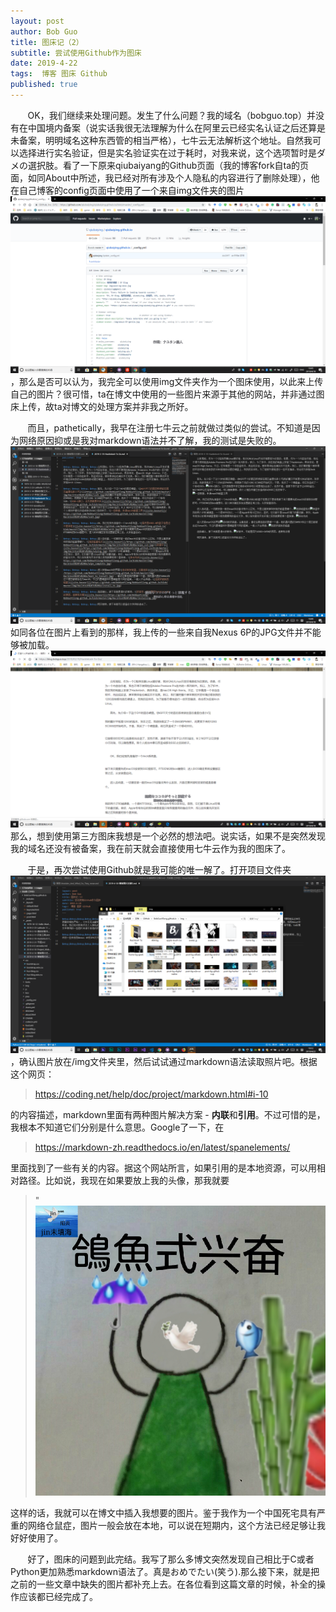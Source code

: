 ```yaml
---
layout: post
author: Bob Guo
title: 图床记（2）
subtitle: 尝试使用Github作为图床
date: 2019-4-22
tags:  博客 图床 Github
published: true
---
```


&nbsp;&nbsp;&nbsp;&nbsp;&nbsp;&nbsp;&nbsp;OK，我们继续来处理问题。发生了什么问题？我的域名（bobguo.top）并没有在中国境内备案（说实话我很无法理解为什么在阿里云已经实名认证之后还算是未备案，明明域名这种东西管的相当严格），七牛云无法解析这个地址。自然我可以选择进行实名验证，但是实名验证实在过于耗时，对我来说，这个选项暂时是ダメの選択肢。看了一下原来qiubaiyang的Github页面（我的博客fork自ta的页面，如同About中所述，我已经对所有涉及个人隐私的内容进行了删除处理），他在自己博客的config页面中使用了一个来自img文件夹的图片![Alt text](/img/imgbed/github/qby's_config.png)，那么是否可以认为，我完全可以使用img文件夹作为一个图床使用，以此来上传自己的图片？很可惜，ta在博文中使用的一些图片来源于其他的网站，并非通过图床上传，故ta对博文的处理方案并非我之所好。  

&nbsp;&nbsp;&nbsp;&nbsp;&nbsp;&nbsp;&nbsp;而且，pathetically，我早在注册七牛云之前就做过类似的尝试。不知道是因为网络原因抑或是我对markdown语法并不了解，我的测试是失败的。![Alt text](/img/imgbed/github/code.png)如同各位在图片上看到的那样，我上传的一些来自我Nexus 6P的JPG文件并不能够被加载。![Alt text](/img/imgbed/github/text.png)那么，想到使用第三方图床我想是一个必然的想法吧。说实话，如果不是突然发现我的域名还没有被备案，我在前天就会直接使用七牛云作为我的图床了。  

&nbsp;&nbsp;&nbsp;&nbsp;&nbsp;&nbsp;&nbsp;于是，再次尝试使用Github就是我可能的唯一解了。打开项目文件夹![Alt text](/img/imgbed/github/repo.png)，确认图片放在/img文件夹里，然后试试通过markdown语法读取照片吧。根据这个网页：

>https://coding.net/help/doc/project/markdown.html#i-10

的内容描述，markdown里面有两种图片解决方案 - **内联**和**引用**。不过可惜的是，我根本不知道它们分别是什么意思。Google了一下，在

>https://markdown-zh.readthedocs.io/en/latest/spanelements/

里面找到了一些有关的内容。据这个网站所言，如果引用的是本地资源，可以用相对路径。比如说，我现在如果要放上我的头像，那我就要

> "![Alt text](/img/隔雨听竹2.jpg)

这样的话，我就可以在博文中插入我想要的图片。鉴于我作为一个中国死宅具有严重的网络仓鼠症，图片一般会放在本地，可以说在短期内，这个方法已经足够让我好好使用了。

&nbsp;&nbsp;&nbsp;&nbsp;&nbsp;&nbsp;&nbsp;好了，图床的问题到此完结。我写了那么多博文突然发现自己相比于C或者Python更加熟悉markdown语法了。真是おめでたい(笑う).那么接下来，就是把之前的一些文章中缺失的图片都补充上去。在各位看到这篇文章的时候，补全的操作应该都已经完成了。